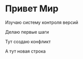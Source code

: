 # Привет Мир

Изучаю систему контроля версий 

Делаю первые шаги

Тут создаю конфликт

А тут новая строка